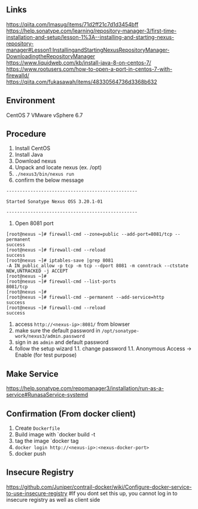 ## Links
https://qiita.com/Imasug/items/71d2ff21c7d1d3454bff  
https://help.sonatype.com/learning/repository-manager-3/first-time-installation-and-setup/lesson-1%3A--installing-and-starting-nexus-repository-manager#Lesson1:InstallingandStartingNexusRepositoryManager-DownloadingtheRepositoryManager  
https://www.liquidweb.com/kb/install-java-8-on-centos-7/  
https://www.rootusers.com/how-to-open-a-port-in-centos-7-with-firewalld/  
https://qiita.com/fukasawah/items/48330564736d3368b632  


## Environment
CentOS 7
VMware vSphere 6.7


## Procedure
1. Install CentOS
1. Install Java
1. Download nexus
1. Unpack and locate nexus (ex. /opt)
1. `./nexus3/bin/nexus run`  
1. confirm the below message
```
-------------------------------------------------

Started Sonatype Nexus OSS 3.20.1-01

-------------------------------------------------
```
1. Open 8081 port
```
[root@nexus ~]# firewall-cmd --zone=public --add-port=8081/tcp --permanent
success
[root@nexus ~]# firewall-cmd --reload
success
[root@nexus ~]# iptables-save |grep 8081
-A IN_public_allow -p tcp -m tcp --dport 8081 -m conntrack --ctstate NEW,UNTRACKED -j ACCEPT
[root@nexus ~]#
[root@nexus ~]# firewall-cmd --list-ports
8081/tcp
[root@nexus ~]#
[root@nexus ~]# firewall-cmd --permanent --add-service=http
success
[root@nexus ~]# firewall-cmd --reload
success
```
1. access `http://<nexus-ip>:8081/` from blowser
1. make sure the default password in `/opt/sonatype-work/nexus3/admin.password`  
1. sign in as `admin` and default password
1. follow the setup wizard
1.1. change password
1.1. Anonymous Access -> Enable (for test purpose)

## Make Service
https://help.sonatype.com/repomanager3/installation/run-as-a-service#RunasaService-systemd


## Confirmation (From docker client)
1. Create `Dockerfile`
1. Build image with `docker build -t <tagname>
1. tag the image `docker tag <local image:tag> <remote image:tag>
1. `docker login http://<nexus-ip>:<nexus-docker-port>`
1. docker push <remote image:tag>

## Insecure Registry
https://github.com/Juniper/contrail-docker/wiki/Configure-docker-service-to-use-insecure-registry
#If you dont set this up, you cannot log in to insecure registry as well as client side
